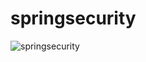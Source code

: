 # springsecurity

![springsecurity](https://www.oneupweb.com/wp-content/uploads/2019/12/20191217_OUW_CyberSecurity1.gif)
